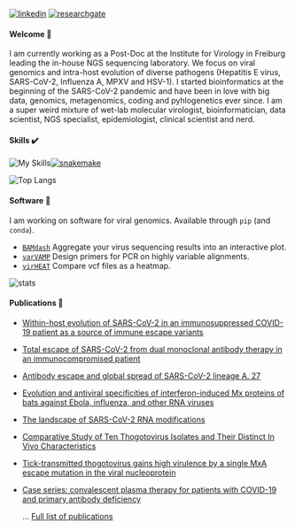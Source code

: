 

[![linkedin](https://skillicons.dev/icons?i=linkedin)](https://www.linkedin.com/in/jonas-fuchs-16bba9133/)
[![researchgate](https://upload.wikimedia.org/wikipedia/commons/thumb/5/5e/ResearchGate_icon_SVG.svg/50px-ResearchGate_icon_SVG.svg.png)](https://www.researchgate.net/profile/Jonas-Fuchs-2)
#### Welcome :fox_face:
<p>I am currently working as a Post-Doc at the Institute for Virology in Freiburg leading the in-house NGS sequencing laboratory. We focus on viral genomics and intra-host evolution of diverse pathogens (Hepatitis E virus, SARS-CoV-2, Influenza A, MPXV and HSV-1). I started bioinformatics at the beginning of the SARS-CoV-2 pandemic and have been in love with big data, genomics, metagenomics, coding and pyhlogenetics ever since. I am a super weird mixture of wet-lab molecular virologist, bioinformatician, data scientist, NGS specialist, epidemiologist, clinical scientist and nerd.</p>

#### Skills  :heavy_check_mark:
![My Skills](https://skillicons.dev/icons?i=linux,r,py,powershell,bash,html,git,github,ps)[![snakemake](https://avatars.githubusercontent.com/u/33450111?s=50&v=4)](https://github.com/snakemake)

![Top Langs](https://github-readme-stats.vercel.app/api/top-langs/?username=jonas-fuchs&layout=compact&theme=dark)

#### Software :floppy_disk:

I am working on software for viral genomics. Available through `pip` (and `conda`).

- [`BAMdash`](https://github.com/jonas-fuchs/BAMdash) Aggregate your virus sequencing results into an interactive plot.
- [`varVAMP`](https://github.com/jonas-fuchs/varVAMP) Design primers for PCR on highly variable alignments.
- [`virHEAT`](https://github.com/jonas-fuchs/virHEAT) Compare vcf files as a heatmap.

![stats](https://github-readme-stats.vercel.app/api?username=jonas-fuchs&show_icons=true&theme=dark)




#### Publications :scroll:

- [Within-host evolution of SARS-CoV-2 in an immunosuppressed COVID-19 patient as a source of immune escape variants](https://www.nature.com/articles/s41467-021-26602-3)
- [Total escape of SARS-CoV-2 from dual monoclonal antibody therapy in an immunocompromised patient](https://www.nature.com/articles/s41467-023-37591-w)
- [Antibody escape and global spread of SARS-CoV-2 lineage A. 27](https://www.nature.com/articles/s41467-022-28766-y)
- [Evolution and antiviral specificities of interferon-induced Mx proteins of bats against Ebola, influenza, and other RNA viruses](https://journals.asm.org/doi/full/10.1128/jvi.00361-17)
- [The landscape of SARS-CoV-2 RNA modifications](https://www.biorxiv.org/content/10.1101/2020.07.18.204362v1.abstract)
- [Comparative Study of Ten Thogotovirus Isolates and Their Distinct In Vivo Characteristics](https://journals.asm.org/doi/full/10.1128/jvi.01556-21)
- [Tick-transmitted thogotovirus gains high virulence by a single MxA escape mutation in the viral nucleoprotein](https://journals.plos.org/plospathogens/article?id=10.1371/journal.ppat.1009038)
- [Case series: convalescent plasma therapy for patients with COVID-19 and primary antibody deficiency](https://link.springer.com/article/10.1007/s10875-021-01193-2)

  ... [Full list of publications](https://scholar.google.de/citations?user=0Gw3wxUAAAAJ&hl=de)




